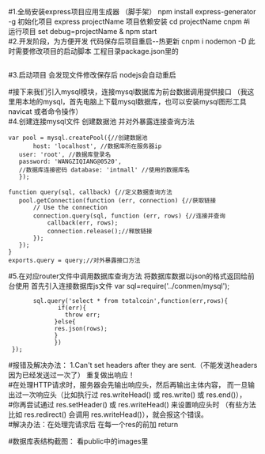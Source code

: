 
#1.全局安装express项目应用生成器 （脚手架） npm install express-generator -g 初始化项目 express projectName 项目依赖安装 cd projectName cnpm #i 运行项目 set debug=projectName & npm start                                                                                      
#2.开发阶段，为方便开发 代码保存后项目重启--热更新 cnpm i nodemon -D 此时需要修改项目的启动脚本 工程目录package.json里的
```script "start": "node ./bin/www"=>>"start": "nodemon ./bin/www"    
```
#3.启动项目 会发现文件修改保存后 nodejs会自动重启

#接下来我们引入mysql模块，连接mysql数据库为前台数据调用提供接口 （我这里用本地的mysql，首先电脑上下载mysql数据库，也可以安装mysql图形工具navicat 或者命令操作）       
#4.创建连接mysql文件 创建数据池 并对外暴露连接查询方法 
 ```var mysql = require('mysql');     
 var pool = mysql.createPool({//创建数据池     
        host: 'localhost', //数据库所在服务器ip     
	user: 'root', //数据库登录名       
	password: 'WANGZIQIANG@0520',       
	//数据库连接密码 database: 'intmall' //使用的数据库名     
	});

function query(sql, callback) {//定义数据查询方法
    pool.getConnection(function (err, connection) {//获取链接
        // Use the connection
        connection.query(sql, function (err, rows) {//连接并查询
            callback(err, rows);
            connection.release();//释放链接
        });
    });
}
exports.query = query;//对外暴露接口方法
```
#5.在对应router文件中调用数据库查询方法 将数据库数据以json的格式返回给前台使用 首先引入连接数据库js文件 var sql=require('../conmen/mysql');

```router.get('/api', function(req, res, next) {      
       sql.query('select * from totalcoin',function(err,rows){    
	          if(err){       
	            throw err;      
	         }else{     
	         res.json(rows);       
	         } 
			 })      
 });
```
#报错及解决办法： 1.Can't set headers after they are sent.（不能发送headers因为已经发送过一次了） 重复做出响应！    
#在处理HTTP请求时，服务器会先输出响应头，然后再输出主体内容， 而一旦输出过一次响应头（比如执行过 res.writeHead() 或 res.write() 或 res.end()），     
#你再尝试通过 res.setHeader() 或 res.writeHead() 来设置响应头时 （有些方法比如 res.redirect() 会调用 res.writeHead()），就会报这个错误。       
#解决办法：在处理完请求后 在每一个res的前加 return

#数据库表结构截图： 看public中的images里
